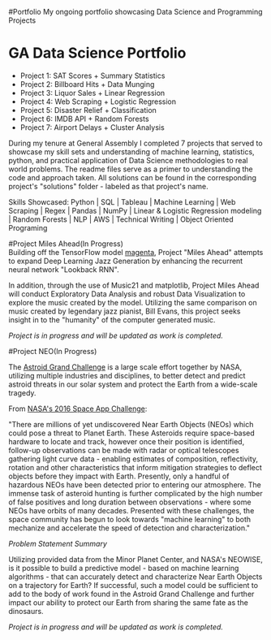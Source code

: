 #Portfolio
My ongoing portfolio showcasing Data Science and Programming Projects

# GA Data Science Portfolio

- Project 1: SAT Scores + Summary Statistics
- Project 2: Billboard Hits + Data Munging
- Project 3: Liquor Sales + Linear Regression
- Project 4: Web Scraping + Logistic Regression
- Project 5: Disaster Relief + Classification
- Project 6: IMDB API + Random Forests
- Project 7: Airport Delays + Cluster Analysis

During my tenure at General Assembly I completed 7 projects that served to showcase my skill sets and understanding of machine learning, statistics, python, and practical application of Data Science methodologies to real world problems.
The readme files serve as  a primer to understanding the code and approach taken.  All solutions can be found in the corresponding project's "solutions" folder - labeled as that project's name.

Skills Showcased:  Python | SQL | Tableau | Machine Learning | Web Scraping | Regex | Pandas | NumPy | Linear & Logistic Regression modeling | Random Forests | NLP | AWS | Technical Writing | Object Oriented Programing

#Project Miles Ahead(In Progress)  
Building off the TensorFlow model [magenta](https://github.com/tensorflow/magenta), Project "Miles Ahead" attempts to expand Deep Learning Jazz Generation by enhancing the recurrent neural network "Lookback RNN".

In addition, through the use of Music21 and matplotlib, Project Miles Ahead will conduct Exploratory Data Analysis and robust Data Visualization to explore the music created by the model.  Utilizing the same comparison on music created by legendary jazz pianist, Bill Evans, this project seeks insight in to the "humanity" of the computer generated music.

*Project is in progress and will be updated as work is completed.*  

#Project NEO(In Progress)  

The [Astroid Grand Challenge](https://www.nasa.gov/feature/what-is-the-asteroid-grand-challenge) is a large scale effort together by NASA, utilizing multiple industries and disciplines, to better detect and predict astroid threats in our solar system and protect the Earth from a wide-scale tragedy.

From [NASA's 2016 Space App Challenge](https://2016.spaceappschallenge.org/challenges/solar-system/near-earth-objects-machine-learning):

"There are millions of yet undiscovered Near Earth Objects (NEOs) which could pose a threat to Planet Earth. These Asteroids require space-based hardware to locate and track, however once their position is identified, follow-up observations can be made with radar or optical telescopes gathering light curve data - enabling estimates of composition, reflectivity, rotation and other characteristics that inform mitigation strategies to deflect objects before they impact with Earth. Presently, only a handful of hazardous NEOs have been detected prior to entering our atmosphere. The immense task of asteroid hunting is further complicated by the high number of false positives and long duration between observations - where some NEOs have orbits of many decades. Presented with these challenges, the space community has begun to look towards "machine learning" to both mechanize and accelerate the speed of detection and characterization."

*Problem Statement Summary*

Utilizing provided data from the Minor Planet Center, and NASA's NEOWISE, is it possible to build a predictive model - based on machine learning algorithms - that can accurately detect and characterize Near Earth Objects on a trajectory for Earth?  If successful, such a model could be sufficient to add to the body of work found in the Astroid Grand Challenge and further impact our ability to protect our Earth from sharing the same fate as the dinosaurs.  

*Project is in progress and will be updated as work is completed.*  

